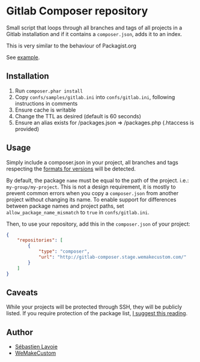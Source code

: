 # Gitlab Composer repository

Small script that loops through all branches and tags of all projects in a Gitlab installation
and if it contains a `composer.json`, adds it to an index.

This is very similar to the behaviour of Packagist.org

See [example](examples/packages.json).

## Installation

 1. Run `composer.phar install`
 2. Copy `confs/samples/gitlab.ini` into `confs/gitlab.ini`, following instructions in comments
 3. Ensure cache is writable
 4. Change the TTL as desired (default is 60 seconds)
 5. Ensure an alias exists for /packages.json => /packages.php (.htaccess is provided)

## Usage

Simply include a composer.json in your project, all branches and tags respecting 
the [formats for versions](http://getcomposer.org/doc/04-schema.md#version) will be detected.

By default, the package `name` must be equal to the path of the project. i.e.: `my-group/my-project`.
This is not a design requirement, it is mostly to prevent common errors when you copy a `composer.json`
from another project without changing its name. To enable support for differences between package names and project
paths, set `allow_package_name_mismatch` to `true` in `confs/gitlab.ini`.

Then, to use your repository, add this in the `composer.json` of your project:
```json
{
    "repositories": [
        {
            "type": "composer",
            "url": "http://gitlab-composer.stage.wemakecustom.com/"
        }
    ]
}
```

## Caveats

While your projects will be protected through SSH, they will be publicly listed.
If you require protection of the package list, [I suggest this reading](https://github.com/composer/composer/blob/master/doc/articles/handling-private-packages-with-satis.md).

## Author
 * [Sébastien Lavoie](http://blog.lavoie.sl/2013/08/composer-repository-for-gitlab-projects.html)
 * [WeMakeCustom](http://www.wemakecustom.com)

